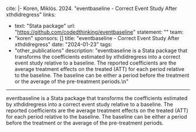 cite: |-
  Koren, Miklós. 2024. "eventbaseline - Correct Event Study After xthdidregress"
links:
  - text: "Stata package"
    url: "https://github.com/codedthinking/eventbaseline"
statement: ""
team:
  - "koren"
sponsors: []
title: "eventbaseline - Correct Event Study After xthdidregress"
date: "2024-01-23"
tags:
  - "other_publications"
description: "eventbaseline is a Stata package that transforms the coefficients estimated by xthdidregress into a correct event study relative to a baseline. The reported coefficients are the average treatment effects on the treated (ATT) for each period relative to the baseline. The baseline can be either a period before the treatment or the average of the pre-treatment periods.\n"

---

eventbaseline is a Stata package that transforms the coefficients estimated by xthdidregress into a correct event study relative to a baseline. The reported coefficients are the average treatment effects on the treated (ATT) for each period relative to the baseline. The baseline can be either a period before the treatment or the average of the pre-treatment periods.

